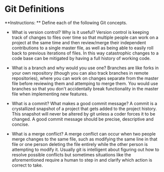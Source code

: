 # Git Definitions

**Instructions: ** Define each of the following Git concepts.

* What is version control?  Why is it useful?
Version control is keeping track of changes to files over time so that multiple people can work on a project at the same time and then review/merge their independent contributions to a single master file, as well as being able to easily roll back to previous iterations of files. In this way catastrophic changes to a code base can be mitigated by having a full history of working code.

* What is a branch and why would you use one?
Branches are like forks in your own repository (though you can also track branches in remote repositories), where you can work on changes separate from the master file before reviewing them and attemping to merge them. You would use branches so that you don't accidentally break functionality in the master file when implementing new features.

* What is a commit? What makes a good commit message?
A commit is a crystallized snapshot of a project that gets added to the project history. This snapshot will never be altered by git unless a coder forces it to be changed. A good commit message should be precise, descriptive and concise.

* What is a merge conflict?
A merge conflict can occur when two people merge changes to the same file, such as modifying the same line in that file or one person deleting the file entirely while the other person is attempting to modify it. Usually git is intelligent about figuring out how to resolve possible conflicts but sometimes situations like the aforementioned require a human to step in and clarify which action is correct to take.